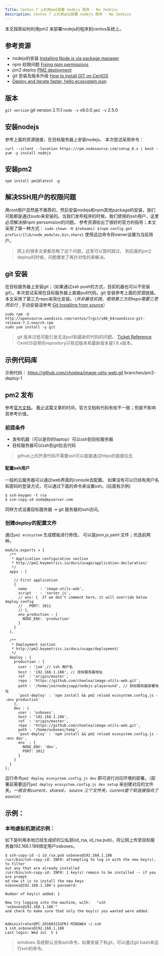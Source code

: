 ```yaml
---
Title: Centos 7 上利用pm2部署 nodejs 程序 - No Jenkins
Description: Centos 7 上利用pm2部署 nodejs 程序 - No Jenkins
---
```

本文探索如何利用pm2 来部署nodejs的程序到centos系统上。
## 参考资源

 - nodejs的安装 [Installing Node.js via package manager](https://nodejs.org/en/download/package-manager/)
 - npm 权限问题 [Fixing npm permissions](https://docs.npmjs.com/getting-started/fixing-npm-permissions)
 - pm2 deploy [PM2 deployment](http://pm2.keymetrics.io/docs/usage/deployment/)
 - git 安装及版本升级 [How to install GIT on CentOS](https://blacksaildivision.com/git-latest-version-centos)
 - [Deploy and iterate faster, hello ecosystem.json](https://keymetrics.io/2014/06/25/ecosystem-json-deploy-and-iterate-faster/)
## 版本

`git version` 	git version 2.11.1
`node -v` 			v8.0.0
`pm2 -v` 			2.5.0


## 安装nodejs
参考上面的资源链接，在目标服务器上安装nodejs， 本次尝试采用命令：

```
curl --silent --location https://rpm.nodesource.com/setup_8.x | bash -
yum -y install nodejs
```
## 安装pm2

```
npm install pm2@latest -g
```


## 解决SSH用户的权限问题
用root用户显然是不推荐的，然后安装nodejs和npm其他package的安装，我们可能都是通过sudo来安装的。当我们发布程序的时候，我们使用的ssh用户，这里必须解决掉npm perssmision的问题。 参考资源给出了很好的官方的指导；本文采用了第一种方式： `sudo chown -R $(whoami) $(npm config get prefix)/{lib/node_modules,bin,share}` 使用这边命令将owner设置为当前用户。
> 网上的很多文章都忽略了这个问题，这里可以暂时跳过， 到后面的pm2 deploy的时候，问题爆发了再针对性的来解决。


## git 安装
在目标服务器上安装git；（如果通过ssh push的方式，目前机器也可以不安装git）。本次尝试采用在目标服务器上直接pull代码。git 安装参考上面的资源链接。 本文采用了第三方repo来简化安装。（*并非最佳实践，使用第三方的repo需要三思而后行* , 手动安装请参考:[Git Installing from source](https://www.digitalocean.com/community/tutorials/how-to-install-git-on-centos-7)）

```
sudo rpm -U http://opensource.wandisco.com/centos/7/git/x86_64/wandisco-git-release-7-2.noarch.rpm 
sudo yum install -y git
```

> git 版本过低可能引发无法pull到最新的代码的问题。 [Ticket Reference](https://github.com/Unitech/pm2/issues/2436)  CentOS自带的repository只有旧版本和最新版本是1.8.x版本。 

## 示例代码库
示例代码： https://github.com/choelea/image-utils-web.git  branches/pm2-deploy-1

## pm2 发布
参考[官方文档](http://pm2.keymetrics.io/docs/usage/deployment/)， 截止这篇文章的时间，官方文档和代码有些不一致；但是不影响其参考价值。 
### 前提条件

 - 发布机器（可以是你的laptop）可以ssh到目标服务器
 - 目标服务器可以ssh到git拉去代码
 >github上的开源代码不需要ssh可以直接通过https的链接拉去

#### 配置ssh用户
一般的云服务器可以通过web界面的console去配置。 如果没有可以已经有用户名和密码的登录方式，可以通过下面的命令来设置ssh。(后面有示例)

```
$ ssh-keygen -t rsa
$ ssh-copy-id node@myserver.com
```
同样方式设置目标服务器 -> git 服务器的ssh访问。

### 创建deploy的配置文件
通过`pm2 ecosystem` 生成模板进行修改。 可以是json,js,yaml 文件；优选前两种。

```
module.exports = {
  /**
   * Application configuration section
   * http://pm2.keymetrics.io/docs/usage/application-declaration/
   */
  apps : [

    // First application
    {
      name      : 'image-utils-web',
      script    : 'server.js',
      // env: {  If we don't comment here, it will override below deploy config
      //   PORT: 3011
      // },
      env_production : {
        NODE_ENV: 'production'
      }
    }
  ],

  /**
   * Deployment section
   * http://pm2.keymetrics.io/docs/usage/deployment/
   */
  deploy : {
    production : {
      user : 'joe',// ssh 用户名
      host : '192.168.1.188', // 目标服务器地址
      ref  : 'origin/master',
      repo : 'https://github.com/choelea/image-utils-web.git',
      path : '/home/joe/nodejsapp/nodejs-playaround', // 目标服务器部署地址
      'post-deploy' : 'npm install && pm2 reload ecosystem.config.js --env production'
    },
    dev : {
      user : 'osboxes',
      host : '192.168.1.186',
      ref  : 'origin/master',
      repo : 'https://github.com/choelea/image-utils-web.git',
      path : '/home/osboxes/temp',
      'post-deploy' : 'npm install && pm2 reload ecosystem.config.js --env dev',
      env  : {
        NODE_ENV: 'dev',
		PORT: 3012
      }
    }
  }
};
```
运行命令`pm2 deploy ecosystem.config.js dev` 即可进行对应环境的部署。（部署前需要运行`pm2 deploy ecosystem.config.js dev setup` 来创建对应的文件夹。*一般会有current，shared， source 三个文件夹，current是个软连接指向了source*）




## 示例：
### 本地虚拟机测试示例：
如下是利用本地已经生成好的公私钥(id_rsa, id_rsa.pub)，将公钥上传至目标服务器192.168.1.186绑定用户osboxes。
```
$ ssh-copy-id -i id_rsa.pub osboxes@192.168.1.186
/usr/bin/ssh-copy-id: INFO: attempting to log in with the new key(s), to filter                                                             out any that are already installed
/usr/bin/ssh-copy-id: INFO: 1 key(s) remain to be installed -- if you are prompt                                                            ed now it is to install the new keys
osboxes@192.168.1.186's password:

Number of key(s) added: 1

Now try logging into the machine, with:   "ssh 'osboxes@192.168.1.186'"
and check to make sure that only the key(s) you wanted were added.


Administrator@PC-20160321GFRJ MINGW64 ~/.ssh
$ ssh osboxes@192.168.1.186
Last login: Wed Jul  5 1
```
> windows 系统默认没有ssh命令，如果安装了有git，可以通过git bash来运行ssh的命令。

